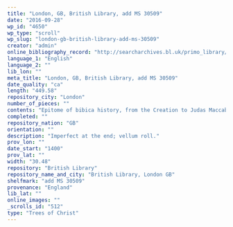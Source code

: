 ```yaml
---
title: "London, GB, British Library, add MS 30509"
date: "2016-09-28"
wp_id: "4650"
wp_type: "scroll"
wp_slug: "london-gb-british-library-add-ms-30509"
creator: "admin"
online_bibliography_record: "http://searcharchives.bl.uk/primo_library/libweb/action/display.do?fn=display&vid=IAMS_VU2&afterPDS=true&doc=IAMS032-002022180"
language_1: "English"
language_2: ""
lib_lon: ""
meta_title: "London, GB, British Library, add MS 30509"
date_quality: "ca"
length: "449.58"
repository_city: "London"
number_of_pieces: ""
contents: "Epitome of bibica history, from the Creation to Judas Maccabæus with genealogical lines and schemes."
completed: ""
repository_nation: "GB"
orientation: ""
description: "Imperfect at the end; vellum roll."
prov_lon: ""
date_start: "1400"
prov_lat: ""
width: "30.48"
repository: "British Library"
repository_name_and_city: "British Library, London GB"
shelfmark: "add MS 30509"
provenance: "England"
lib_lat: ""
online_images: ""
_scrolls_id: "512"
type: "Trees of Christ"
---
```



